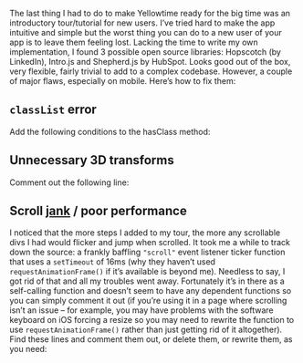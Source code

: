 The last thing I had to do to make Yellowtime ready for the big time was an introductory tour/tutorial for new users. I’ve tried hard to make the app intuitive and simple but the worst thing you can do to a new user of your app is to leave them feeling lost. Lacking the time to write my own implementation, I found 3 possible open source libraries: Hopscotch (by LinkedIn), Intro.js and Shepherd.js by HubSpot. Looks good out of the box, very flexible, fairly trivial to add to a complex codebase. However, a couple of major flaws, especially on mobile. Here’s how to fix them:

## `classList` error

Add the following conditions to the hasClass method:

## Unnecessary 3D transforms

Comment out the following line:

## Scroll [jank](http://jankfree.org) / poor performance

I noticed that the more steps I added to my tour, the more any scrollable divs I had would flicker and jump when scrolled. It took me a while to track down the source: a frankly baffling `"scroll"` event listener ticker function that uses a `setTimeout` of 16ms (why they haven’t used `requestAnimationFrame()` if it’s available is beyond me). Needless to say, I got rid of that and all my troubles went away. Fortunately it’s in there as a self-calling function and doesn’t seem to have any dependent functions so you can simply comment it out (if you’re using it in a page where scrolling isn’t an issue – for example, you may have problems with the software keyboard on iOS forcing a resize so you may need to rewrite the function to use `requestAnimationFrame()` rather than just getting rid of it altogether). Find these lines and comment them out, or delete them, or rewrite them, as you need: